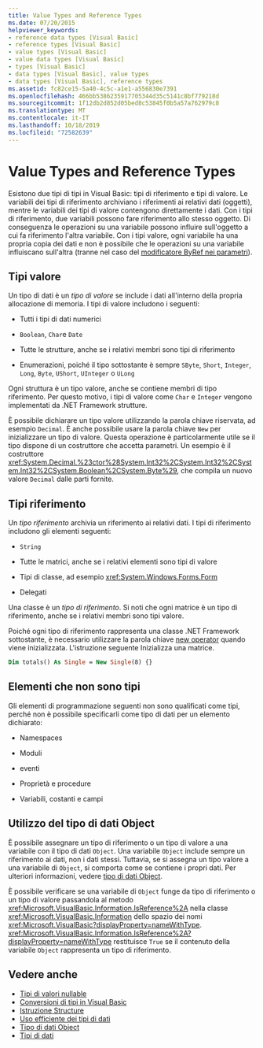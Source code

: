 ```yaml
---
title: Value Types and Reference Types
ms.date: 07/20/2015
helpviewer_keywords:
- reference data types [Visual Basic]
- reference types [Visual Basic]
- value types [Visual Basic]
- value data types [Visual Basic]
- types [Visual Basic]
- data types [Visual Basic], value types
- data types [Visual Basic], reference types
ms.assetid: fc82ce15-5a40-4c5c-a1e1-a556830e7391
ms.openlocfilehash: 466bb5386235917705344d35c5141c8bf779218d
ms.sourcegitcommit: 1f12db2d852d05bed8c53845f0b5a57a762979c8
ms.translationtype: MT
ms.contentlocale: it-IT
ms.lasthandoff: 10/18/2019
ms.locfileid: "72582639"
---
```

# <a name="value-types-and-reference-types"></a>Value Types and Reference Types
Esistono due tipi di tipi in Visual Basic: tipi di riferimento e tipi di valore. Le variabili dei tipi di riferimento archiviano i riferimenti ai relativi dati (oggetti), mentre le variabili dei tipi di valore contengono direttamente i dati. Con i tipi di riferimento, due variabili possono fare riferimento allo stesso oggetto. Di conseguenza le operazioni su una variabile possono influire sull'oggetto a cui fa riferimento l'altra variabile. Con i tipi valore, ogni variabile ha una propria copia dei dati e non è possibile che le operazioni su una variabile influiscano sull'altra (tranne nel caso del [modificatore ByRef nei parametri](../../../language-reference/modifiers/byref.md)).
  
## <a name="value-types"></a>Tipi valore  
 Un tipo di dati è un *tipo di valore* se include i dati all'interno della propria allocazione di memoria. I tipi di valore includono i seguenti:  
  
- Tutti i tipi di dati numerici  
  
- `Boolean`, `Char`e `Date`  
  
- Tutte le strutture, anche se i relativi membri sono tipi di riferimento  
  
- Enumerazioni, poiché il tipo sottostante è sempre `SByte`, `Short`, `Integer`, `Long`, `Byte`, `UShort`, `UInteger` o `ULong`  
  
 Ogni struttura è un tipo valore, anche se contiene membri di tipo riferimento. Per questo motivo, i tipi di valore come `Char` e `Integer` vengono implementati da .NET Framework strutture.  
  
 È possibile dichiarare un tipo valore utilizzando la parola chiave riservata, ad esempio `Decimal`. È anche possibile usare la parola chiave `New` per inizializzare un tipo di valore. Questa operazione è particolarmente utile se il tipo dispone di un costruttore che accetta parametri. Un esempio è il costruttore <xref:System.Decimal.%23ctor%28System.Int32%2CSystem.Int32%2CSystem.Int32%2CSystem.Boolean%2CSystem.Byte%29>, che compila un nuovo valore `Decimal` dalle parti fornite.  
  
## <a name="reference-types"></a>Tipi riferimento  
 Un *tipo riferimento* archivia un riferimento ai relativi dati. I tipi di riferimento includono gli elementi seguenti:  
  
- `String`  
  
- Tutte le matrici, anche se i relativi elementi sono tipi di valore  
  
- Tipi di classe, ad esempio <xref:System.Windows.Forms.Form>  
  
- Delegati  
  
 Una classe è un *tipo di riferimento*. Si noti che ogni matrice è un tipo di riferimento, anche se i relativi membri sono tipi valore.  
  
 Poiché ogni tipo di riferimento rappresenta una classe .NET Framework sottostante, è necessario utilizzare la parola chiave [new operator](../../../../visual-basic/language-reference/operators/new-operator.md) quando viene inizializzata. L'istruzione seguente Inizializza una matrice.  
  
```vb  
Dim totals() As Single = New Single(8) {}  
```  
  
## <a name="elements-that-are-not-types"></a>Elementi che non sono tipi  
 Gli elementi di programmazione seguenti non sono qualificati come tipi, perché non è possibile specificarli come tipo di dati per un elemento dichiarato:  
  
- Namespaces  
  
- Moduli  
  
- eventi  
  
- Proprietà e procedure  
  
- Variabili, costanti e campi  
  
## <a name="working-with-the-object-data-type"></a>Utilizzo del tipo di dati Object  
 È possibile assegnare un tipo di riferimento o un tipo di valore a una variabile con il tipo di dati `Object`. Una variabile `Object` include sempre un riferimento ai dati, non i dati stessi. Tuttavia, se si assegna un tipo valore a una variabile di `Object`, si comporta come se contiene i propri dati. Per ulteriori informazioni, vedere [tipo di dati Object](../../../../visual-basic/language-reference/data-types/object-data-type.md).  
  
 È possibile verificare se una variabile di `Object` funge da tipo di riferimento o un tipo di valore passandola al metodo <xref:Microsoft.VisualBasic.Information.IsReference%2A> nella classe <xref:Microsoft.VisualBasic.Information> dello spazio dei nomi <xref:Microsoft.VisualBasic?displayProperty=nameWithType>. <xref:Microsoft.VisualBasic.Information.IsReference%2A?displayProperty=nameWithType> restituisce `True` se il contenuto della variabile `Object` rappresenta un tipo di riferimento.  
  
## <a name="see-also"></a>Vedere anche

- [Tipi di valori nullable](../../../../visual-basic/programming-guide/language-features/data-types/nullable-value-types.md)
- [Conversioni di tipi in Visual Basic](../../../../visual-basic/programming-guide/language-features/data-types/type-conversions.md)
- [Istruzione Structure](../../../../visual-basic/language-reference/statements/structure-statement.md)
- [Uso efficiente dei tipi di dati](../../../../visual-basic/programming-guide/language-features/data-types/efficient-use-of-data-types.md)
- [Tipo di dati Object](../../../../visual-basic/language-reference/data-types/object-data-type.md)
- [Tipi di dati](../../../../visual-basic/programming-guide/language-features/data-types/index.md)

